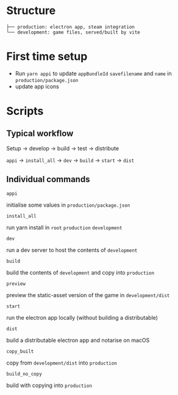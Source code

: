 # Structure
```
├── production: electron app, steam integration
└── development: game files, served/built by vite
```

# First time setup

- Run `yarn appi` to update `appBundleId` `savefilename` and `name` in `production/package.json`
- update app icons

# Scripts

## Typical workflow

Setup -> develop -> build -> test -> distribute

`appi` -> `install_all` -> `dev` -> `build` -> `start` -> `dist`

## Individual commands

`appi`

initialise some values in `production/package.json`

`install_all`

run yarn install in `root` `production` `development`

`dev`

run a dev server to host the contents of `development`

`build`

build the contents of `development` and copy into `production`

`preview`

preview the static-asset version of the game in `development/dist`

`start`

run the electron app locally (without building a distributable)

`dist`

build a distributable electron app and notarise on macOS

`copy_built`

copy from `development/dist` into `production`

`build_no_copy`

build with copying into `production`

